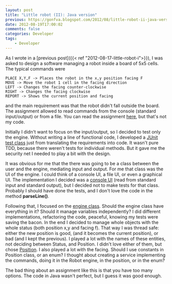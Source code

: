 ```yaml
---
layout: post
title: "Little robot (II): Java version"
previous: https://gonfva.blogspot.com/2012/08/little-robot-ii-java-version.html
date: 2012-08-19T17:00:02
comments: false
categories: Developer
tags:
    - Developer
---
```


As I wrote in a [previous post]({{< ref "2012-08-17-little-robot-i">}}), I was asked to design a software managing a robot inside a board of 5x5 cells. The typical commands were

    PLACE X,Y,F -> Places the robot in the x,y position facing F
    MOVE -> Move the robot 1 cell in the facing direction
    LEFT -> Changes the facing counter-clockwise
    RIGHT -> Changes the facing clockwise
    REPORT -> Shows the current position and facing

and the main requirement was that the robot didn't fall outside the board. The assignment allowed to read commands from the console (standard input/output) or from a file. You can read the assignment [here](https://github.com/alexwibowo/Robot/blob/master/README), but that's not my code.


Initially I didn't want to focus on the input/output, so I decided to test only the engine. Without writing a line of functional code, I developed a [JUnit test class](https://github.com/gonfva/assignments/blob/master/gfvRobotJava/test/gfv/robot/RobotTest.java) just from translating the requirements into code. It wasn't pure TDD, because there weren't tests for individual methods. But it gave me the security net I needed to play a bit with the design.


It was obvious for me that the there was going to be a class between the user and the engine, mediating input and output. For me that class was the UI of the engine. I could think of a console UI, a file UI, or even a graphical UI. The implementation I decided was a [console UI](https://github.com/gonfva/assignments/blob/master/gfvRobotJava/src/gfv/robot/RobotConsoleUI.java) (read from standard input and standard output), but I decided not to make tests for that class. Probably I should have done the tests, and I don't love the code in the method  **parseLine()**.


Following that, I focused on the [engine class](https://github.com/gonfva/assignments/blob/master/gfvRobotJava/src/gfv/robot/Robot.java). Should the engine class have everything in it? Should it manage variables independently? I did different implementations, refactoring the code, peaceful, knowing my tests were saving the bacon. In the end I decided to manage whole objects with the whole status (both position x,y and facing f). That way I was thread safe: either the new position is good, (and it becomes the current position), or bad (and I kept the previous). I played a lot with the names of these entities, not deciding between Status, and Position. I didn't love either of them, but chose [Position](https://github.com/gonfva/assignments/blob/master/gfvRobotJava/src/gfv/robot/Position.java). I also played a lot with the facing. Should I use constants in Position class, or an enum? I thought about creating a service implementing the commands, doing it in the Robot engine, in the position, or in the enum?


The bad thing about an assignment like this is that you have too many options. The code in Java wasn't perfect, but I guess it was good enough.
